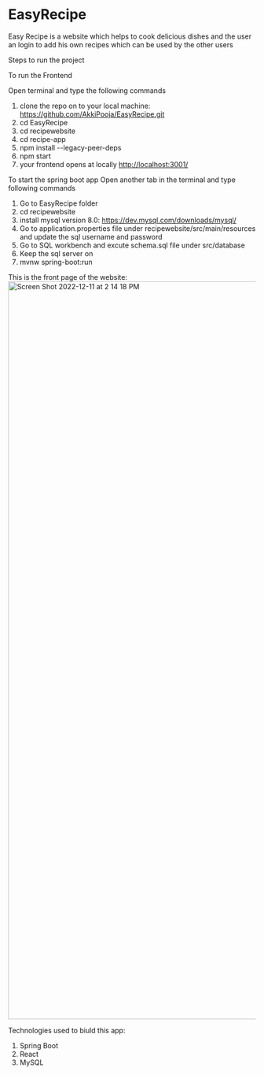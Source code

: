 # EasyRecipe
Easy Recipe is a website which helps to cook delicious dishes and the user an login to add his own recipes which can be used by the other users


Steps to run the project

To run the Frontend

Open terminal and type the following commands
1. clone the repo on to your local machine: https://github.com/AkkiPooja/EasyRecipe.git
2. cd EasyRecipe
3. cd recipewebsite
4. cd recipe-app 
5. npm install --legacy-peer-deps
6. npm start
7.  your frontend opens at locally <http://localhost:3001/>

To start the spring boot app
Open another tab in the terminal and type following commands
1. Go to EasyRecipe folder
2. cd recipewebsite
3. install mysql version 8.0: https://dev.mysql.com/downloads/mysql/
4. Go to application.properties file under recipewebsite/src/main/resources and update the sql username and password
5. Go to SQL workbench and excute schema.sql file under src/database
6. Keep the sql server on
7. mvnw spring-boot:run

This is the front page of the website:
<img width="1498" alt="Screen Shot 2022-12-11 at 2 14 18 PM" src="https://user-images.githubusercontent.com/113392025/206923969-bcbf0d14-8302-4643-8f06-f2c90ddc709a.png">


Technologies used to biuld this app:

1. Spring Boot 
2. React
3. MySQL 



